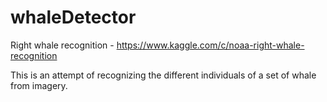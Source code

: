 # whaleDetector
Right whale recognition - https://www.kaggle.com/c/noaa-right-whale-recognition

This is an attempt of recognizing the different individuals of a set of whale from imagery.
